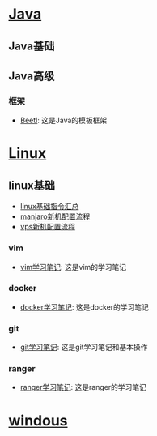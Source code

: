 # [Java](Java/index.md)
## Java基础


## Java高级
### 框架
- [Beetl](Java/Beetl.md): 这是Java的模板框架
# [Linux](Linux/index.md)
## linux基础
- [linux基础指令汇总](Linux/linux基础指令汇总.md)
- [manjaro新机配置流程](Linux/manjaro新机配置流程.md)
- [vps新机配置流程](Linux/vps新机配置流程.md)
### vim
- [vim学习笔记](Linux/vim学习笔记.md): 这是vim的学习笔记

### docker
- [docker学习笔记](Linux/docker学习笔记.md): 这是docker的学习笔记

### git
- [git学习笔记](Linux/git学习笔记.md): 这是git学习笔记和基本操作

### ranger
- [ranger学习笔记](Linux/ranger学习笔记.md): 这是ranger的学习笔记
 
# [windous](windous/index.md)

